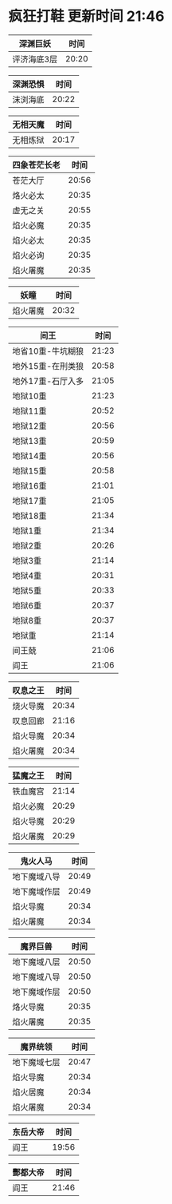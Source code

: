 # 疯狂打鞋 更新时间 21:46

| 深渊巨妖   | 时间    |
|--------|-------|
| 评济海底3层 | 20:20 |

| 深渊恐惧   | 时间    |
|--------|-------|
| 沫浏海底 | 20:22 |

| 无相天魔   | 时间    |
|--------|-------|
| 无相炼狱 | 20:17 |

| 四象苍茫长老   | 时间    |
|--------|-------|
| 苍茫大厅 | 20:56 |
| 烙火必太 | 20:35 |
| 虚无之关 | 20:55 |
| 焰火必魔 | 20:35 |
| 焰火必太 | 20:35 |
| 焰火必询 | 20:35 |
| 焰火屠魔 | 20:35 |

| 妖瞳   | 时间    |
|--------|-------|
| 焰火屠魔 | 20:32 |

| 间王   | 时间    |
|--------|-------|
| 地省10重-牛坑糊狼 | 21:23 |
| 地外15重-在刑类狼 | 20:58 |
| 地外17重-石厅入多 | 21:05 |
| 地狱10重 | 21:23 |
| 地狱11重 | 20:52 |
| 地狱12重 | 20:56 |
| 地狱13重 | 20:59 |
| 地狱14重 | 20:56 |
| 地狱15重 | 20:58 |
| 地狱16重 | 21:01 |
| 地狱17重 | 21:05 |
| 地狱18重 | 21:34 |
| 地狱1重 | 21:34 |
| 地狱2重 | 20:26 |
| 地狱3重 | 21:14 |
| 地狱4重 | 20:31 |
| 地狱5重 | 20:33 |
| 地狱6重 | 20:37 |
| 地狱8重 | 20:37 |
| 地狱重 | 21:14 |
| 间王兢 | 21:06 |
| 阎王 | 21:06 |

| 叹息之王   | 时间    |
|--------|-------|
| 烧火导魔 | 20:34 |
| 叹息回廊 | 21:16 |
| 焰火导魔 | 20:34 |
| 焰火屠魔 | 20:34 |

| 猛魔之王   | 时间    |
|--------|-------|
| 铁血魔宫 | 21:14 |
| 焰火必魔 | 20:29 |
| 焰火导魔 | 20:29 |
| 焰火屠魔 | 20:29 |

| 鬼火人马   | 时间    |
|--------|-------|
| 地下魔域八导 | 20:49 |
| 地下魔域作层 | 20:49 |
| 焰火导魔 | 20:34 |
| 焰火屠魔 | 20:34 |

| 魔界巨兽   | 时间    |
|--------|-------|
| 地下魔域八层 | 20:50 |
| 地下魔域八导 | 20:50 |
| 地下魔域作层 | 20:50 |
| 烙火导魔 | 20:35 |
| 焰火屠魔 | 20:35 |

| 魔界统领   | 时间    |
|--------|-------|
| 地下魔域七层 | 20:47 |
| 焰火导魔 | 20:34 |
| 焰火居魔 | 20:34 |
| 焰火屠魔 | 20:34 |

| 东岳大帝   | 时间    |
|--------|-------|
| 阎王 | 19:56 |

| 酆都大帝   | 时间    |
|--------|-------|
| 阎王 | 21:46 |